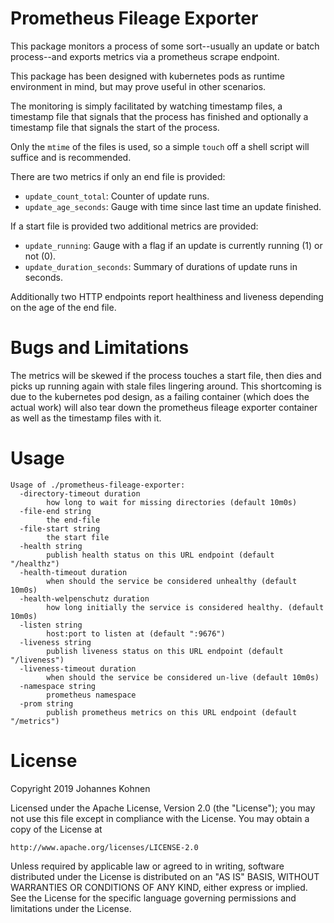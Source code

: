 # Prometheus Fileage Exporter 
This package monitors a process of some sort--usually an update or batch process--and
exports metrics via a prometheus scrape endpoint.

This package has been designed with kubernetes pods as runtime environment in mind, but
may prove useful in other scenarios.

The monitoring is simply facilitated by watching timestamp files, a timestamp file that
signals that the process has finished and optionally a timestamp file that signals the
start of the process.

Only the `mtime` of the files is used, so a simple `touch` off a shell script will suffice
and is recommended.

There are two metrics if only an end file is provided:

 *  `update_count_total`: Counter of update runs.
 *  `update_age_seconds`: Gauge with time since last time an update finished.

If a start file is provided two additional metrics are provided:

 *  `update_running`: Gauge with a flag if an update is currently running (1) or not (0).
 *  `update_duration_seconds`: Summary of durations of update runs in seconds.

Additionally two HTTP endpoints report healthiness and liveness depending
on the age of the end file.

# Bugs and Limitations

The metrics will be skewed if the process touches a start file, then dies and picks up
running again with stale files lingering around. This shortcoming is due to the
kubernetes pod design, as a failing container (which does the actual work) will also tear
down the prometheus fileage exporter container as well as the timestamp files with it.

# Usage

```
Usage of ./prometheus-fileage-exporter:
  -directory-timeout duration
    	how long to wait for missing directories (default 10m0s)
  -file-end string
    	the end-file
  -file-start string
    	the start file
  -health string
    	publish health status on this URL endpoint (default "/healthz")
  -health-timeout duration
    	when should the service be considered unhealthy (default 10m0s)
  -health-welpenschutz duration
    	how long initially the service is considered healthy. (default 10m0s)
  -listen string
    	host:port to listen at (default ":9676")
  -liveness string
    	publish liveness status on this URL endpoint (default "/liveness")
  -liveness-timeout duration
    	when should the service be considered un-live (default 10m0s)
  -namespace string
    	prometheus namespace
  -prom string
    	publish prometheus metrics on this URL endpoint (default "/metrics")
```

# License
Copyright 2019 Johannes Kohnen

Licensed under the Apache License, Version 2.0 (the "License");
you may not use this file except in compliance with the License.
You may obtain a copy of the License at

    http://www.apache.org/licenses/LICENSE-2.0

Unless required by applicable law or agreed to in writing, software
distributed under the License is distributed on an "AS IS" BASIS,
WITHOUT WARRANTIES OR CONDITIONS OF ANY KIND, either express or implied.
See the License for the specific language governing permissions and
limitations under the License.


